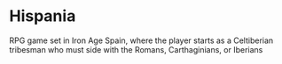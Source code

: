# Hispania
RPG game set in Iron Age Spain, where the player starts as a Celtiberian tribesman who must side with the Romans, Carthaginians, or Iberians
